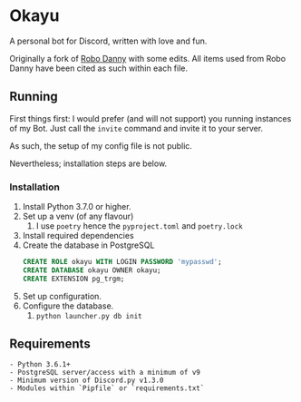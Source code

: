 # Okayu

A personal bot for Discord, written with love and fun.

Originally a fork of [Robo Danny](https://github.com/Rapptz/RoboDanny) with some edits.
All items used from Robo Danny have been cited as such within each file.

## Running

First things first: I would prefer (and will not support) you running instances of my Bot. Just call the `invite` command and invite it to your server.

As such, the setup of my config file is not public.

Nevertheless; installation steps are below.

### Installation
1. Install Python 3.7.0 or higher.
2. Set up a venv (of any flavour)
    1. I use `poetry` hence the `pyproject.toml` and `poetry.lock`
3. Install required dependencies
4. Create the database in PostgreSQL
   ```sql
   CREATE ROLE okayu WITH LOGIN PASSWORD 'mypasswd';
   CREATE DATABASE okayu OWNER okayu;
   CREATE EXTENSION pg_trgm;
    ```
5. Set up configuration.
6. Configure the database.
   1. `python launcher.py db init`


## Requirements

    - Python 3.6.1+
    - PostgreSQL server/access with a minimum of v9
    - Minimum version of Discord.py v1.3.0
    - Modules within `Pipfile` or `requirements.txt`